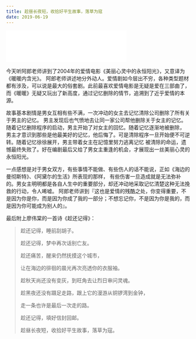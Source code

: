 ```yaml
---
title: 趁昼长夜短，收拾好平生故事，落草为寇
date: 2019-06-19
---
```



<iframe frameborder="no" border="0" marginwidth="0" marginheight="0" width=330 height=86 src="//music.163.com/outchain/player?type=2&id=19963154&auto=1&height=66"></iframe>

今天听阿郎老师讲到了2004年的爱情电影《美丽心灵中的永恒阳光》，又意译为《暖暖内含光》。
阿郎老师讲述地分外动人。爱情剧如今层出不穷，各种类型题材都有涉及，可以说是最大的俗套剧。此前最喜欢爱情电影是无疑是爱在三部曲了，
而《暖暖》无疑又玩出了新高度，通过记忆删除的情节，追溯到了近乎爱情的本源。

故事基本剧情是男女互相有些不满，一次冲动的女主去记忆清除公司删除了所有关于男主的记忆。
男主发现后也气愤地去让同一家公司帮他删除关于女主的记忆。随着记忆删除程序的启动，男主开始了对女主的回忆。随着记忆逐渐地被删除，
男主才意识到那些是他最美好的记忆，他后悔了。可是清除程序一旦开始便不可逆转。随着记忆徐徐展开，男主带着女主在記憶里努力逃离记忆
被清除的命运，遗憾最终失败了。好在编剧最后又给了男女主重逢的机会，才展现出一丝美丽心灵的永恒阳光。

一点感想是对于男女双方，有些事情不能做、有些伤人的话不能说，正如《海边的曼彻斯特》、《阿黛尓的生活》所表现的那样，
有些伤害一旦造成就是无法弥补的。男女主明明都是各自人生中的重要部分，却还冲动地采取记忆清楚这种无法挽救的行动，令人唏嘘。
阿郎老师讲到『这也是爱情的残酷之处，你变得重要，不是因为你是你，而是因为你成了我的一部分；不想忘记你，不是因为你是我的，而是因为你可能成为别人的』。


最后附上廖伟棠的一首诗《趁还记得》：

>趁还记得，睡前刮胡子。  
>
>趁还记得，梦中再次话别亡友。  
>
>趁还痛苦，醒来仍然抚摸这个城市，  
>
>让在海边的徘徊的晨光再次亮透你的衣服袖。  
>
>趁秋天尚还没有变灰，到旺角去让烈日审问灵魂。  
>
>趁黑夜还没有蹑足走路，跟上它的漫游从铜锣湾到金钟，  
>
>走一条也许是最后一次走的路。  
>
>趁还记得，填好信封回邮。  
>
>趁昼长夜短，收拾好平生故事，落草为寇。  

